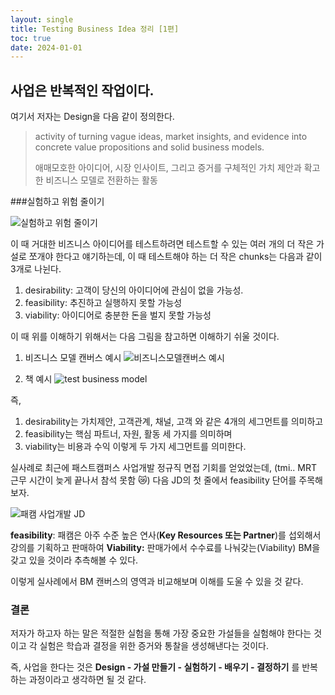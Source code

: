 ```yaml
---
layout: single
title: Testing Business Idea 정리 [1편]
toc: true
date: 2024-01-01
---
```


## 사업은 반복적인 작업이다.

여기서 저자는 Design을 다음 같이 정의한다.

> activity of turning vague ideas, market insights, and evidence into concrete value propositions and solid business models.
> 
> 
> 애매모호한 아이디어, 시장 인사이트, 그리고 증거를 구체적인 가치 제안과 확고한 비즈니스 모델로 전환하는 활동

###실험하고 위험 줄이기

![실험하고 위험 줄이기](https://github.com/changhwan77/changhwan77.github.io/assets/110464205/71f210c4-4c36-4b01-8acb-18daac9fce6e)

이 때 거대한 비즈니스 아이디어를 테스트하려면 테스트할 수 있는 여러 개의 더 작은 가설로 쪼개야 한다고 얘기하는데, 이 때 테스트해야 하는 더 작은 chunks는 다음과 같이 3개로 나뉜다. 

1. desirability: 고객이 당신의 아이디어에 관심이 없을 가능성.
2. feasibility: 추진하고 실행하지 못할 가능성
3. viability: 아이디어로 충분한 돈을 벌지 못할 가능성

이 때 위를 이해하기 위해서는 다음 그림을 참고하면 이해하기 쉬울 것이다.

1) 비즈니스 모델 캔버스 예시
![비즈니스모델캔버스 예시](https://github.com/changhwan77/changhwan77.github.io/assets/110464205/0ffcc2ba-5599-4484-a134-10751b516499)

2) 책 예시
![test business model](https://github.com/changhwan77/changhwan77.github.io/assets/110464205/ad45f2b7-62b9-4a0b-a708-7811c4b0d38f)

즉, 

1. desirability는 가치제안, 고객관계, 채널, 고객 와 같은 4개의 세그먼트를 의미하고
2. feasibility는 핵심 파트너, 자원, 활동 세 가지를 의미하며
3. viability는 비용과 수익 이렇게 두 가지 세그먼트를 의미한다.

실사례로 최근에 패스트캠퍼스 사업개발 정규직 면접 기회를 얻었었는데, (tmi.. MRT 근무 시간이 늦게 끝나서 참석 못함 😿) 다음 JD의 첫 줄에서 feasibility 단어를 주목해보자.

![패캠 사업개발 JD](https://github.com/changhwan77/changhwan77.github.io/assets/110464205/831c971c-416b-4e38-820b-92b2d534e467)

**feasibility**: 패캠은 아주 수준 높은 연사(**Key Resources 또는 Partner**)를 섭외해서 강의를 기획하고 판매하여 
**Viability:** 판매가에서 수수료를 나눠갖는(Viability) BM을 갖고 있을 것이라 추측해볼 수 있다.

이렇게 실사례에서 BM 캔버스의 영역과 비교해보며 이해를 도울 수 있을 것 같다. 

### 결론

저자가 하고자 하는 말은 
적절한 실험을 통해 가장 중요한 가설들을 실험해야 한다는 것이고 각 실험은 학습과 결정을 위한 증거와 통찰을 생성해낸다는 것이다. 

즉, 사업을 한다는 것은 **Design - 가설 만들기 - 실험하기 - 배우기 - 결정하기** 를 반복하는 과정이라고 생각하면 될 것 같다.

